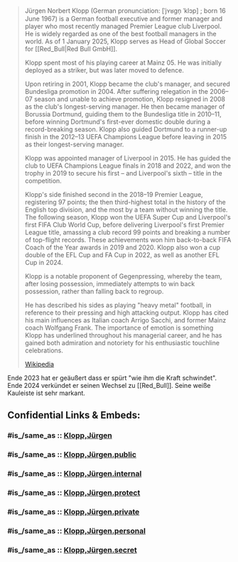 ﻿---
aliases:
- "Jürgen Klopp"
---

> Jürgen Norbert Klopp (German pronunciation: [ˈjʏʁɡn̩ ˈklɔp] ; born 16 June 1967) 
> is a German football executive and former manager and player 
> who most recently managed Premier League club Liverpool. 
> He is widely regarded as one of the best football managers in the world. 
> As of 1 January 2025, Klopp serves as Head of Global Soccer for [[Red_Bull|Red Bull GmbH]].
>
> Klopp spent most of his playing career at Mainz 05. 
> He was initially deployed as a striker, but was later moved to defence. 
> 
> Upon retiring in 2001, Klopp became the club's manager, and secured Bundesliga promotion in 2004. 
> After suffering relegation in the 2006–07 season and unable to achieve promotion, 
> Klopp resigned in 2008 as the club's longest-serving manager. He then became manager of Borussia Dortmund, guiding them to the Bundesliga title in 2010–11, before winning Dortmund's first-ever domestic double during a record-breaking season. Klopp also guided Dortmund to a runner-up finish in the 2012–13 UEFA Champions League before leaving in 2015 as their longest-serving manager.
>
> Klopp was appointed manager of Liverpool in 2015. 
> He has guided the club to UEFA Champions League finals in 2018 and 2022, 
> and won the trophy in 2019 to secure his first – and Liverpool's sixth – title in the competition. 
> 
> Klopp's side finished second in the 2018–19 Premier League, registering 97 points; the then third-highest total in the history of the English top division, and the most by a team without winning the title. The following season, Klopp won the UEFA Super Cup and Liverpool's first FIFA Club World Cup, before delivering Liverpool's first Premier League title, amassing a club record 99 points and breaking a number of top-flight records. These achievements won him back-to-back FIFA Coach of the Year awards in 2019 and 2020. Klopp also won a cup double of the EFL Cup and FA Cup in 2022, as well as another EFL Cup in 2024.
>
> Klopp is a notable proponent of Gegenpressing, whereby the team, after losing possession, 
> immediately attempts to win back possession, rather than falling back to regroup. 
> 
> He has described his sides as playing "heavy metal" football, in reference to their pressing and high attacking output. 
> Klopp has cited his main influences as Italian coach Arrigo Sacchi, and former Mainz coach Wolfgang Frank. 
> The importance of emotion is something Klopp has underlined throughout his managerial career, 
> and he has gained both admiration and notoriety for his enthusiastic touchline celebrations.
>
> [Wikipedia](https://en.wikipedia.org/wiki/J%C3%BCrgen%20Klopp)

Ende 2023 hat er geäußert dass er spürt "wie ihm die Kraft schwindet". 
Ende 2024 verkündet er seinen Wechsel zu [[Red_Bull]]. 
Seine weiße Kauleiste ist sehr markant. 


## Confidential Links & Embeds: 

### #is_/same_as :: [Klopp,Jürgen](/_Standards/Society/Communication/Media/Performing_Arts/Sport/Team_Sport/Football/Klopp,Jürgen.md) 

### #is_/same_as :: [Klopp,Jürgen.public](/_public/Society/Communication/Media/Performing_Arts/Sport/Team_Sport/Football/Klopp,Jürgen.public.md) 

### #is_/same_as :: [Klopp,Jürgen.internal](/_internal/Society/Communication/Media/Performing_Arts/Sport/Team_Sport/Football/Klopp,Jürgen.internal.md) 

### #is_/same_as :: [Klopp,Jürgen.protect](/_protect/Society/Communication/Media/Performing_Arts/Sport/Team_Sport/Football/Klopp,Jürgen.protect.md) 

### #is_/same_as :: [Klopp,Jürgen.private](/_private/Society/Communication/Media/Performing_Arts/Sport/Team_Sport/Football/Klopp,Jürgen.private.md) 

### #is_/same_as :: [Klopp,Jürgen.personal](/_personal/Society/Communication/Media/Performing_Arts/Sport/Team_Sport/Football/Klopp,Jürgen.personal.md) 

### #is_/same_as :: [Klopp,Jürgen.secret](/_secret/Society/Communication/Media/Performing_Arts/Sport/Team_Sport/Football/Klopp,Jürgen.secret.md)

